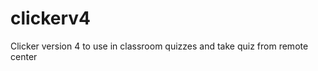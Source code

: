 clickerv4
=========

Clicker version 4 to use in classroom quizzes and take quiz from remote center
